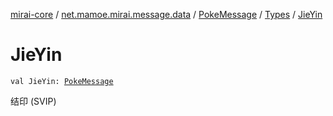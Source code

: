 [mirai-core](../../../index.md) / [net.mamoe.mirai.message.data](../../index.md) / [PokeMessage](../index.md) / [Types](index.md) / [JieYin](./-jie-yin.md)

# JieYin

`val JieYin: `[`PokeMessage`](../index.md)

结印 (SVIP)

